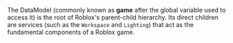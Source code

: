 The DataModel (commonly known as **game** after the global variable used to access it) is the root of Roblox's parent-child hierarchy. Its direct children are services (such as the `Workspace` and `Lighting`) that act as the fundamental components of a Roblox game.